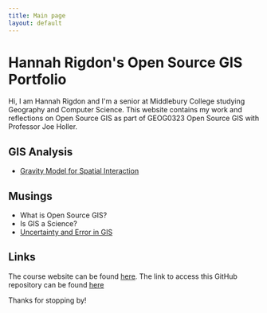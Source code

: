 ```yaml
---
title: Main page
layout: default
---
```


# Hannah Rigdon's Open Source GIS Portfolio

Hi, I am Hannah Rigdon and I'm a senior at Middlebury College studying Geography and Computer Science. This website contains my work and reflections on Open Source GIS as part of GEOG0323 Open Source GIS with Professor Joe Holler.

## GIS Analysis

- [Gravity Model for Spatial Interaction](gravity/gravity.md)


## Musings
- What is Open Source GIS?
- Is GIS a Science?
- [Uncertainty and Error in GIS](musings/uncertainty.md)

## Links
The course website can be found [here](https://gis4dev.github.io).
The link to access this GitHub repository can be found [here](hrigdon98.github.io)

Thanks for stopping by!
